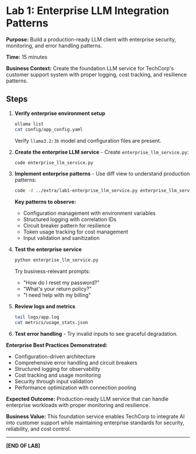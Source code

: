 # Lab 1: Enterprise LLM Integration Patterns

**Purpose:** Build a production-ready LLM client with enterprise security, monitoring, and error handling patterns.

**Time:** 15 minutes

**Business Context:** Create the foundation LLM service for TechCorp's customer support system with proper logging, cost tracking, and resilience patterns.

## Steps

1. **Verify enterprise environment setup**
   ```bash
   ollama list
   cat config/app_config.yaml
   ```
   Verify `llama3.2:3b` model and configuration files are present.

2. **Create the enterprise LLM service** - Create `enterprise_llm_service.py`:
   ```bash
   code enterprise_llm_service.py
   ```

3. **Implement enterprise patterns** - Use diff view to understand production patterns:
   ```bash
   code -d ../extra/lab1-enterprise_llm_service.py enterprise_llm_service.py
   ```
   **Key patterns to observe:**
   - Configuration management with environment variables
   - Structured logging with correlation IDs
   - Circuit breaker pattern for resilience
   - Token usage tracking for cost management
   - Input validation and sanitization

4. **Test the enterprise service**
   ```bash
   python enterprise_llm_service.py
   ```
   Try business-relevant prompts:
   - "How do I reset my password?"
   - "What's your return policy?"
   - "I need help with my billing"

5. **Review logs and metrics**
   ```bash
   tail logs/app.log
   cat metrics/usage_stats.json
   ```

6. **Test error handling** - Try invalid inputs to see graceful degradation.

**Enterprise Best Practices Demonstrated:**
- Configuration-driven architecture
- Comprehensive error handling and circuit breakers
- Structured logging for observability
- Cost tracking and usage monitoring
- Security through input validation
- Performance optimization with connection pooling

**Expected Outcome:** Production-ready LLM service that can handle enterprise workloads with proper monitoring and resilience.

**Business Value:** This foundation service enables TechCorp to integrate AI into customer support while maintaining enterprise standards for security, reliability, and cost control.

---
**[END OF LAB]**